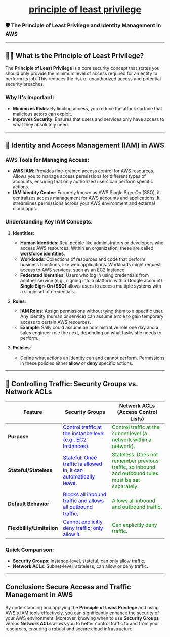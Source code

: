 <div style="text-align: center;">
    <h1><u>principle of least privilege</u></h1>
</div>

### 🛡️ The Principle of Least Privilege and Identity Management in AWS

---
## 🧑‍💼 What is the Principle of Least Privilege?

The **Principle of Least Privilege** is a core security concept that states you should only provide the minimum level of access required for an entity to perform its job. This reduces the risk of unauthorized access and potential security breaches. 

### Why It's Important:
- **Minimizes Risks**: By limiting access, you reduce the attack surface that malicious actors can exploit.
- **Improves Security**: Ensures that users and services only have access to what they absolutely need.

---

## 🔑 Identity and Access Management (IAM) in AWS

### AWS Tools for Managing Access:
- **AWS IAM**: Provides fine-grained access control for AWS resources. Allows you to manage access permissions for different types of accounts, ensuring that only authorized users can perform specific actions.
- **IAM Identity Center**: Formerly known as AWS Single Sign-On (SSO), it centralizes access management for AWS accounts and applications. It streamlines permissions across your AWS environment and external cloud apps.

### **Understanding Key IAM Concepts**:

1. **Identities**:
   - **Human Identities**: Real people like administrators or developers who access AWS resources. Within an organization, these are called **workforce identities**.
   - **Workloads**: Collections of resources and code that perform business functions, like web applications. Workloads might request access to AWS services, such as an EC2 Instance.
   - **Federated Identities**: Users who log in using credentials from another service (e.g., signing into a platform with a Google account). **Single Sign-On (SSO)** allows users to access multiple systems with a single set of credentials.

2. **Roles**:
   - **IAM Roles**: Assign permissions without tying them to a specific user. Any identity (human or service) can assume a role to gain temporary access to certain AWS resources. 
   - **Example**: Sally could assume an administrative role one day and a sales engineer role the next, depending on what tasks she needs to perform.

3. **Policies**:
   - Define what actions an identity can and cannot perform. Permissions in these policies either **allow** or **deny** specific actions.

---

## 🚦 Controlling Traffic: Security Groups vs. Network ACLs


| **Feature**                        | **Security Groups**                                                                                      | **Network ACLs (Access Control Lists)**                                                                |
|------------------------------------|-----------------------------------------------------------------------------------------------------------|---------------------------------------------------------------------------------------------------------|
| **Purpose**                        | <span style="color:blue">Control traffic at the instance level (e.g., EC2 Instances).</span>              | <span style="color:green">Control traffic at the subnet level (a network within a network).</span>      |
| **Stateful/Stateless**             | <span style="color:blue">Stateful: Once traffic is allowed in, it can automatically leave.</span>         | <span style="color:green">Stateless: Does not remember previous traffic, so inbound and outbound rules must be set separately.</span> |
| **Default Behavior**               | <span style="color:blue">Blocks all inbound traffic and allows all outbound traffic.</span>               | <span style="color:green">Allows all inbound and outbound traffic.</span>                               |
| **Flexibility/Limitation**         | <span style="color:blue">Cannot explicitly deny traffic; only allow it.</span>                            | <span style="color:green">Can explicitly deny traffic.</span>                                           |


### **Quick Comparison**:
- **Security Groups**: Instance-level, stateful, can only allow traffic.
- **Network ACLs**: Subnet-level, stateless, can allow or deny traffic.

---

## Conclusion: Secure Access and Traffic Management in AWS

By understanding and applying the **Principle of Least Privilege** and using AWS's IAM tools effectively, you can significantly enhance the security of your AWS environment. Moreover, knowing when to use **Security Groups** versus **Network ACLs** allows you to better control traffic to and from your resources, ensuring a robust and secure cloud infrastructure.